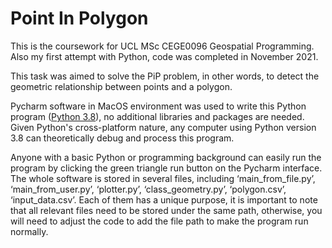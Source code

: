 # Point In Polygon
This is the coursework for UCL MSc CEGE0096 Geospatial Programming. Also my first attempt with Python, code was completed in November 2021.

This task was aimed to solve the PiP problem, in other words, to detect the geometric relationship between points and a polygon.

Pycharm software in MacOS environment was used to write this Python program ([Python 3.8](https://www.python.org/downloads/)), no additional libraries and packages are needed. Given Python's cross-platform nature, any computer using Python version 3.8 can theoretically debug and process this program.

Anyone with a basic Python or programming background can easily run the program by clicking the green triangle run button on the Pycharm interface. The whole software is stored in several files, including ‘main_from_file.py’, ‘main_from_user.py’, ‘plotter.py’, ‘class_geometry.py’, ‘polygon.csv’, ‘input_data.csv’. Each of them has a unique purpose, it is important to note that all relevant files need to be stored under the same path, otherwise, you will need to adjust the code to add the file path to make the program run normally.
